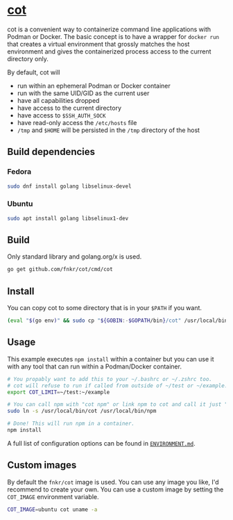 # [cot](https://github.com/fnkr/cot)

cot is a convenient way to containerize command line applications with Podman or Docker.
The basic concept is to have a wrapper for `docker run` that creates a virtual environment
that grossly matches the host environment and gives the containerized process access to
the current directory only.  

By default, cot will

- run within an ephemeral Podman or Docker container
- run with the same UID/GID as the current user
- have all capabilities dropped
- have access to the current directory
- have access to `$SSH_AUTH_SOCK`
- have read-only access the `/etc/hosts` file
- `/tmp` and `$HOME` will be persisted in the `/tmp` directory of the host

## Build dependencies

### Fedora

```sh
sudo dnf install golang libselinux-devel
```

### Ubuntu

```sh
sudo apt install golang libselinux1-dev
```

## Build

Only standard library and golang.org/x is used.

```sh
go get github.com/fnkr/cot/cmd/cot
```

## Install

You can copy cot to some directory that is in your `$PATH` if you want. 

```sh
(eval "$(go env)" && sudo cp "${GOBIN:-$GOPATH/bin}/cot" /usr/local/bin/)
```

## Usage

This example executes `npm install` within a container but you can use it
with any tool that can run within a Podman/Docker container. 

```sh
# You propably want to add this to your ~/.bashrc or ~/.zshrc too.
# cot will refuse to run if called from outside of ~/test or ~/example.
export COT_LIMIT=~/test:~/example

# You can call npm with "cot npm" or link npm to cot and call it just "npm".
sudo ln -s /usr/local/bin/cot /usr/local/bin/npm

# Done! This will run npm in a container.
npm install
```

A full list of configuration options can be found in [`ENVIRONMENT.md`](ENVIRONMENT.md).

## Custom images

By default the `fnkr/cot` image is used.
You can use any image you like, I'd recommend to create your own.
You can use a custom image by setting the `COT_IMAGE` environment variable.

```sh
COT_IMAGE=ubuntu cot uname -a
```
